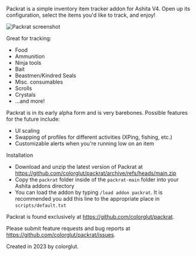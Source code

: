 Packrat is a simple inventory item tracker addon for Ashita V4.  Open up its configuration, select the items you'd like to track, and enjoy!

![Packrat screenshot](https://user-images.githubusercontent.com/126125402/220799843-1313ee00-ba08-4ee2-9fe6-b9e1e35007b6.png)

Great for tracking:

* Food
* Ammunition
* Ninja tools
* Bait
* Beastmen/Kindred Seals
* Misc. consumables
* Scrolls
* Crystals
* ...and more!

Packrat is in its early alpha form and is very barebones.  Possible features for the future include:

* UI scaling
* Swapping of profiles for different activities (XPing, fishing, etc.)
* Customizable alerts when you're running low on an item

Installation

* Download and unzip the latest version of Packrat at https://github.com/colorglut/packrat/archive/refs/heads/main.zip
* Copy the `packrat` folder inside of the `packrat-main` folder into your Ashita addons directory
* You can load the addon by typing `/load addon packrat`.  It is recommended you add this line to the appropriate place in `scripts/default.txt`

Packrat is found exclusively at https://github.com/colorglut/packrat.

Please submit feature requests and bug reports at https://github.com/colorglut/packrat/issues.

Created in 2023 by colorglut.